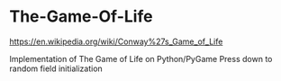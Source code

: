 # The-Game-Of-Life
https://en.wikipedia.org/wiki/Conway%27s_Game_of_Life

Implementation of The Game of Life on Python/PyGame
Press down to random field initialization
